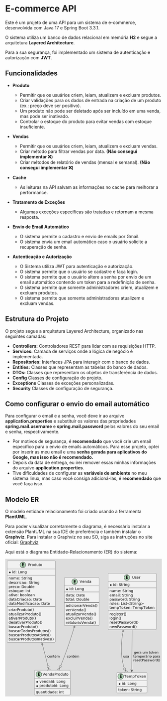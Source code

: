 # E-commerce API

Este é um projeto de uma API para um sistema de e-commerce, desenvolvida com Java 17 e Spring Boot 3.3.1. 

O sistema utiliza um banco de dados relacional em memória **H2** e segue a arquitetura **Layered Architecture**. 

Para a sua segurança, foi implementado um sistema de autenticação e autorização com **JWT**.

## Funcionalidades

- **Produto**
    - Permitir que os usuários criem, leiam, atualizem e excluam produtos.
    - Criar validações para os dados de entrada na criação de um produto (ex.: preço deve ser positivo).
    - Um produto não pode ser deletado após ser incluído em uma venda, mas pode ser inativado.
    - Controlar o estoque do produto para evitar vendas com estoque insuficiente.

- **Vendas**
    - Permitir que os usuários criem, leiam, atualizem e excluam vendas.
    - Criar método para filtrar vendas por data. **(__Não consegui implementar ❌__)**
    - Criar métodos de relatório de vendas (mensal e semanal). **(__Não consegui implementar ❌__)**

- **Cache**
    - As leituras na API salvam as informações no cache para melhorar a performance.

- **Tratamento de Exceções**
    - Algumas exceções específicas são tratadas e retornam a mesma resposta.

- **Envio de Email Automático**
  - O sistema permite o cadastro e envio de emails por Gmail.
  - O sistema envia um email automático caso o usuário solicite a recuperação de senha.

- **Autenticação e Autorização**
  - O Sistema utiliza JWT para autenticação e autorização.
  - O sistema permite que o usuário se cadastre e faça login.
  - O sistema permite que o usuário altere a senha por envio de um email automático contendo um token para a redefinição de senha.
  - O sistema permite que somente administradores criem, atualizem e excluam produtos.
  - O sistema permite que somente administradores atualizem e excluam vendas.
  
## Estrutura do Projeto

O projeto segue a arquitetura Layered Architecture, organizado nas seguintes camadas:
- **Controllers:** Controladores REST para lidar com as requisições HTTP.
- **Services:** Camada de serviços onde a lógica de negócio é implementada.
- **Repositories:** Interfaces JPA para interagir com o banco de dados.
- **Entities:** Classes que representam as tabelas do banco de dados.
- **DTOs:** Classes que representam os objetos de transferência de dados.
- **Config** Classes de configuração do projeto.
- **Exceptions** Classes de exceções personalizadas.
- **Security** Classes de configuração de segurança.

## Como configurar o envio do email automático
Para configurar o email e a senha, você deve ir ao arquivo **application.properties** e substituir os valores das propriedades **spring.mail.username** e **spring.mail.password** pelos valores do seu email e senha, respectivamente.
- Por motivos de segurança, é **__recomendado__** que você crie um email específico para o envio de emails automáticos.
Para esse projeto, optei por inserir as meu email e uma **__senha gerada para aplicativos do Google, mas isso não é recomendado.__**
- Depois da data de entrega, eu irei remover essas minhas informações do arquivo **application.properties**.
- Tive dificuldades de configurar as **variáveis de ambiente** no meu sistema linux, mas caso você consiga adicioná-las, é **recomendado** que você faça isso.

## Modelo ER
O modelo entidade relacionamento foi criado usando a ferramenta **PlantUML**.

Para poder visualizar corretamente o diagrama, é necessário instalar a extensão PlantUML na sua IDE de preferência e também instalar o **Graphviz**.
Para instalar o Graphviz no seu SO, siga as instruções no site oficial: [Graphviz](https://graphviz.org/download/)

Aqui está o diagrama Entidade-Relacionamento (ER) do sistema:

![Diagrama ER usando PlantUML](src/main/resources/classes.png)

